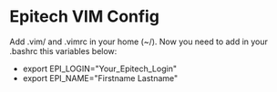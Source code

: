 Epitech VIM Config
==============

Add .vim/ and .vimrc in your home (~/).
Now you need to add in your .bashrc this variables below:

  - export EPI_LOGIN="Your_Epitech_Login"
  - export EPI_NAME="Firstname Lastname"
